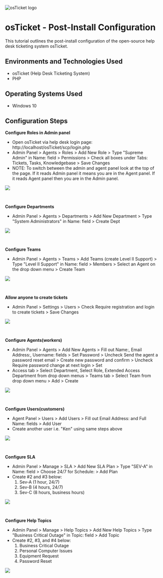 <img src="https://i.imgur.com/Clzj7Xs.png" alt="osTicket logo"/>
</p>

<h1>osTicket - Post-Install Configuration</h1>
This tutorial outlines the post-install configuration of the open-source help desk ticketing system osTicket.<br />




<h2>Environments and Technologies Used</h2>

- osTicket (Help Desk Ticketing System)
- PHP

<h2>Operating Systems Used </h2>

- Windows 10</b>

<h2>Configuration Steps</h2>

<b>Configure Roles in Admin panel</b>

- Open osTicket via help desk login page: http://localhost/osTicket/scp/login.php
- Admin Panel > Agents > Roles > Add New Role > Type "Supreme Admin" in Name: field > Permissions > Check all boxes under Tabs: Tickets, Tasks, Knowledgebase > Save Changes
- NOTE: To switch between the admin and agent panel look at the top of the page. If it reads Admin panel it means you are in the Agent panel. If it reads Agent panel then you are in the Admin panel.
  
<p>
<img src="https://i.imgur.com/Y1d5VRy.gif"/>
</p>
<p>
</p>
<br />

<b>Configure Departments</b>

- Admin Panel > Agents > Departments > Add New Department > Type "System Administrators" in Name: field > Create Dept
  
<p>
<img src="https://i.imgur.com/qeLFdJG.gif"/>
</p>
<p>
</p>
<br />

<b>Configure Teams</b>

- Admin Panel > Agents > Teams > Add Teams (create Level II Support)  > Type "Level II Support" in Name: field > Members > Select an Agent on the drop down menu > Create Team
  
<p>
<img src="https://i.imgur.com/Unm0Rz9.gif"/>
</p>
<p>
</p>
<br />

<b>Allow anyone to create tickets</b>

- Admin Panel > Settings > Users > Check Require registration and login to create tickets > Save Changes

  
<p>
<img src="https://i.imgur.com/ysXHga0.png"/>
</p>
<p>
</p>
<br />

<b>Configure Agents(workers)</b>

- Admin Panel > Agents > Add New Agents  > Fill out Name:, Email Address:, Username: fields > Set Password > Uncheck Send the agent a password reset email > Create new password and confirm > Uncheck Require password change at next login > Set
- Access tab > Select Department, Select Role, Extended Access Department from drop down menus > Teams tab > Select Team from drop down menu > Add > Create

  
<p>
<img src="https://i.imgur.com/GIChHwM.gif"/>
</p>
<p>
</p>
<br />

<b>Configure Users(customers)</b>

- Agent Panel > Users > Add Users  > Fill out Email Address: and Full Name: fields > Add User
- Create another user i.e. "Ken" using same  steps above
  
<p>
<img src="https://i.imgur.com/ZanFET3.gif"/>
</p>
<p>
</p>
<br />

<b>Configure SLA</b>

- Admin Panel > Manage > SLA > Add New SLA Plan > Type "SEV-A" in Name: field >  Choose 24/7 for Schedule: > Add Plan
- Create #2 and #3 below:
  1. Sev-A (1 hour, 24/7)
  2. Sev-B (4 hours, 24/7)
  3. Sev-C (8 hours, business hours)
  
<p>
<img src="https://i.imgur.com/EhP3nL6.gif"/>
</p>
<p>
</p>
<br />

<b>Configure Help Topics</b>

- Admin Panel > Manage > Help Topics > Add New Help Topics > Type "Business Critical Outage" in Topic: field > Add Topic
- Create #2, #3, and #4 below:
  1. Business Critical Outage
  2. Personal Computer Issues
  3. Equipment Request
  4. Password Reset
  
<p>
<img src="https://i.imgur.com/EyzRZ4H.gif"/>
</p>
<p>
</p>
